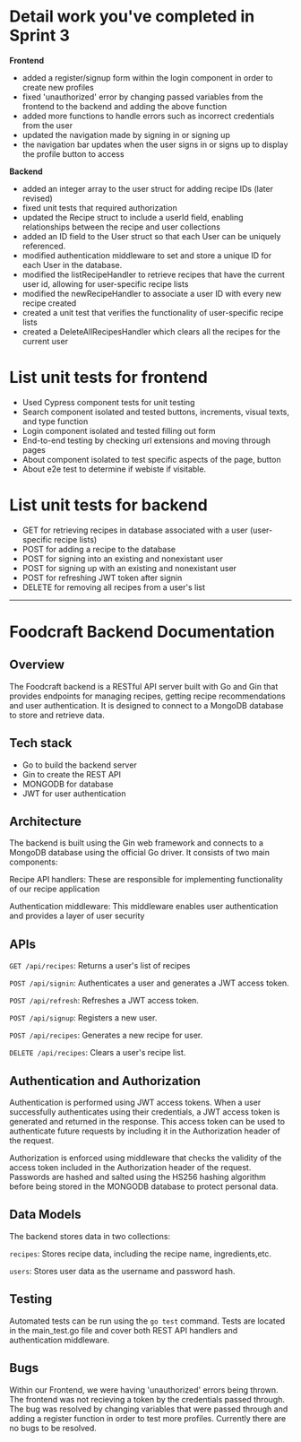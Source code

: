 
# Detail work you've completed in Sprint 3
**Frontend**
- added a register/signup form within the login component in order to create new profiles
- fixed 'unauthorized' error by changing passed variables from the frontend to the backend and adding the above function
- added more functions to handle errors such as incorrect credentials from the user
- updated the navigation made by signing in or signing up
- the navigation bar updates when the user signs in or signs up to display the profile button to access

**Backend**
- added an integer array to the user struct for adding recipe IDs (later revised)
- fixed unit tests that required authorization
- updated the Recipe struct to include a userId field, enabling relationships between the recipe and user collections
- added an ID field to the User struct so that each User can be uniquely referenced.
- modified authentication middleware to set and store a unique ID for each User in the database.
- modified the listRecipeHandler to retrieve recipes that have the current user id, allowing for user-specific recipe lists
- modified the newRecipeHandler to associate a user ID with every new recipe created
- created a unit test that verifies the functionality of user-specific recipe lists
- created a DeleteAllRecipesHandler which clears all the recipes for the current user
# List unit tests for frontend
- Used Cypress component tests for unit testing
- Search component isolated and tested buttons, increments, visual texts, and type function
- Login component isolated and tested filling out form
- End-to-end testing by checking url extensions and moving through pages
- About component isolated to test specific aspects of the page, button
- About e2e test to determine if webiste if visitable.

# List unit tests for backend
- GET for retrieving recipes in database associated with a user (user-specific recipe lists)
- POST for adding a recipe to the database
- POST for signing into an existing and nonexistant user
- POST for signing up with an existing and nonexistant user
- POST for refreshing JWT token after signin
- DELETE for removing all recipes from a user's list

------------

# Foodcraft Backend Documentation
## Overview
The Foodcraft backend is a RESTful API server built with Go and Gin that provides endpoints for managing recipes, getting recipe recommendations and user authentication. It is designed to connect to a MongoDB database to store and retrieve data.
## Tech stack
- Go to build the backend server
- Gin to create the REST API
- MONGODB for database
- JWT for user authentication

## Architecture
The backend is built using the Gin web framework and connects to a MongoDB database using the official Go driver. It consists of two main components:

Recipe API handlers: These are responsible for implementing functionality of our recipe application 

Authentication middleware: This middleware enables user authentication and provides a layer of user security
## APIs
`GET /api/recipes`: Returns a user's list of recipes

`POST /api/signin`: Authenticates a user and generates a JWT access token.

`POST /api/refresh`: Refreshes a JWT access token.

`POST /api/signup`: Registers a new user.

`POST /api/recipes`: Generates a new recipe for user.

`DELETE /api/recipes`: Clears a user's recipe list.

## Authentication and Authorization
Authentication is performed using JWT access tokens. When a user successfully authenticates using their credentials, a JWT access token is generated and returned in the response. This access token can be used to authenticate future requests by including it in the Authorization header of the request.

Authorization is enforced using middleware that checks the validity of the access token included in the Authorization header of the request. 
Passwords are hashed and salted using the HS256 hashing algorithm before being stored in the MONGODB database to protect personal data.
## Data Models
The backend stores data in two collections:

`recipes`: Stores recipe data, including the recipe name, ingredients,etc.

`users`: Stores user data as the username and password hash.
## Testing
Automated tests can be run using the `go test` command. Tests are located in the main_test.go file and cover both REST API handlers and authentication middleware.
## Bugs
Within our Frontend, we were having 'unauthorized' errors being thrown. The frontend was not recieving a token by the credentials passed through. The bug was resolved by changing variables that were passed through and adding a register function in order to test more profiles. Currently there are no bugs to be resolved.
